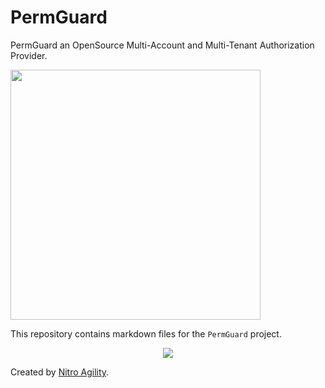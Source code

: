 # PermGuard

PermGuard an OpenSource Multi-Account and Multi-Tenant Authorization Provider.

<p align="left">
  <img src="https://raw.githubusercontent.com/permguard/permguard-assets/main/pink-txt//1line.svg" class="center" width="400px" height="auto"/>
</p>

This repository contains markdown files for the `PermGuard` project.

<p align="center">
  <img src="https://raw.githubusercontent.com/permguard/permguard/0d8b36a9b1b423d1b7c8eae13482f9ab34c8c883/assets/permguard.png" class="center" width="auto" height="auto"/>
</p>

Created by [Nitro Agility](https://www.nitroagility.com/).
